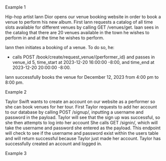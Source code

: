 Example 1

Hip-hop artist Iann Dior opens our venue booking website in order to book a venue to perform his new album.
First Iann requests a catalog of all time slots available for different venues by calling GET /venues/get.
Iaan sees in the catalog that there are 20 venues available in the town he wishes to perform in and at the
time he wishes to perform.

Iann then initiates a booking of a venue. To do so, he:

- calls POST /book/create/request_venue/{performer_id} and passes in venue_id 5, time_start at 2023-12-20 16:00:00 -8:00,
  and time_end at 2023-12-20 20:00:00 -8:00.

Iann successfully books the venue for December 12, 2023 from 4:00 pm to 8:00 pm.

Example 2

Taylor Swift wants to create an account on our website as a performer so she can book venues for her tour.
First Taylor requests to add her account to our database by calling POST /signup/, inputting a username and password in the payload.
Taylor will see that the sign up was successful, so she then attempts to log into her account
She calls GET /signin/, which will take the username and password she entered as the payload.  This endpoint will check to see if the username and password exist within the users table and will return successful because Taylor just made her account.
Taylor has successfully created an account and logged in.

Example 3
